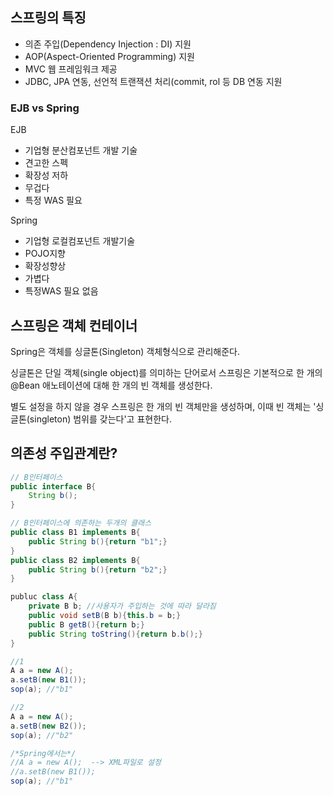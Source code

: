 
## 스프링의 특징

 - 의존 주입(Dependency Injection : DI) 지원
 - AOP(Aspect-Oriented Programming) 지원
 - MVC 웹 프레임워크 제공
 - JDBC, JPA 연동, 선언적 트랜잭션 처리(commit, rol 등 DB 연동 지원
### EJB vs Spring

EJB
 - 기업형 분산컴포넌트 개발 기술
 - 견고한 스펙
 - 확장성 저하
 - 무겁다
 - 특정 WAS 필요



Spring

 - 기업형 로컬컴포넌트 개발기술
 - POJO지향
 - 확장성향상
 - 가볍다
 - 특정WAS 필요 없음


## 스프링은 객체 컨테이너

Spring은 객체를 싱글톤(Singleton) 객체형식으로 관리해준다.

 싱글톤은 단일 객체(single object)를 의미하는 단어로서 스프링은 기본적으로 한 개의 @Bean 애노테이션에 대해 한 개의 빈 객체를 생성한다.

별도 설정을 하지 않을 경우 스프링은 한 개의 빈 객체만을 생성하며, 이때 빈 객체는 '싱글톤(singleton) 범위를 갖는다'고 표현한다.



## 의존성 주입관계란?

```java
// B인터페이스 
public interface B{
	String b();
}

// B인터페이스에 의존하는 두개의 클래스
public class B1 implements B{
	public String b(){return "b1";}
}
public class B2 implements B{
	public String b(){return "b2";}
}

publuc class A{
	private B b; //사용자가 주입하는 것에 따라 달라짐
	public void setB(B b){this.b = b;}
	public B getB(){return b;}
	public String toString(){return b.b();}
}

//1
A a = new A(); 
a.setB(new B1());
sop(a); //"b1"

//2
A a = new A(); 
a.setB(new B2());
sop(a); //"b2"
```
```java
/*Spring에서는*/ 
//A a = new A();  --> XML파일로 설정
//a.setB(new B1());
sop(a); //"b1"
```
<!--stackedit_data:
eyJkaXNjdXNzaW9ucyI6eyJNeEhIMmNKRmsyM01aVENxIjp7In
N0YXJ0IjoxMjYsImVuZCI6MTM3LCJ0ZXh0Ijoi7ISg7Ja47KCB
IO2KuOuenOyereyFmCDsspjrpqwifX0sImNvbW1lbnRzIjp7Im
lpdUUwVW1QdmpxZE9Bd2giOnsiZGlzY3Vzc2lvbklkIjoiTXhI
SDJjSkZrMjNNWlRDcSIsInN1YiI6ImdoOjUzOTI1MjEyIiwidG
V4dCI6ImNvbW1pdCwgcm9sbGJhY2sg65Ox7J2EIHhtbOuhnCDs
spjrpqwiLCJjcmVhdGVkIjoxNTY3MDQxNTk2ODM3fX0sImhpc3
RvcnkiOls2ODM5MTg2NjIsMTU1Mzk3MTU4OCwtMTUzNTE2MzQy
OSwyMjQ0NDM1MjhdfQ==
-->
